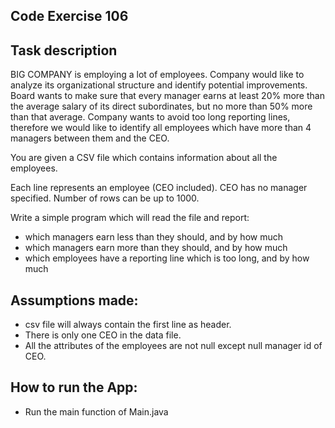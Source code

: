 Code Exercise 106
- 

Task description
-
BIG COMPANY is employing a lot of employees. Company would like to analyze its organizational
structure and identify potential improvements. Board wants to make sure that every manager earns
at least 20% more than the average salary of its direct subordinates, but no more than 50% more
than that average. Company wants to avoid too long reporting lines, therefore we would like to
identify all employees which have more than 4 managers between them and the CEO.

You are given a CSV file which contains information about all the employees.

Each line represents an employee (CEO included). CEO has no manager specified. Number of rows
can be up to 1000.

Write a simple program which will read the file and report:
- which managers earn less than they should, and by how much
- which managers earn more than they should, and by how much
- which employees have a reporting line which is too long, and by how much


Assumptions made:
-
- csv file will always contain the first line as header.
- There is only one CEO in the data file.
- All the attributes of the employees are not null except null manager id of CEO.


How to run the App:
-
- Run the main function of Main.java


